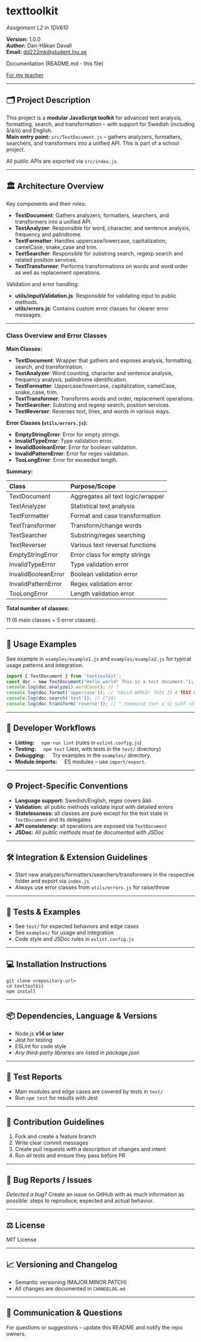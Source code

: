 
# texttoolkit

_Assignment L2 in 1DV610_

**Version:** 1.0.0    
**Author:** Dan-Håkan Davall  
**Email:** [dd222mk@student.lnu.se](mailto:dd222mk@student.lnu.se)

Documentation (README.md - this file)

[For my teacher](./doc/README.teacher.md)
***

## 🗂️ Project Description

This project is a **modular JavaScript toolkit** for advanced text analysis, formatting, search, and transformation – with support for Swedish (including å/ä/ö) and English.  
**Main entry point:** `src/TextDocument.js` – gathers analyzers, formatters, searchers, and transformers into a unified API. This is part of a school project.

All public APIs are exported via `src/index.js`.

***

## 🏛️ Architecture Overview

Key components and their roles:

- **TextDocument**: Gathers analyzers, formatters, searchers, and transformers into a unified API.
- **TextAnalyzer**: Responsible for word, character, and sentence analysis, frequency and palindrome.
- **TextFormatter**: Handles uppercase/lowercase, capitalization, camelCase, snake_case and trim.
- **TextSearcher**: Responsible for substring search, regexp search and related position services.
- **TextTransformer**: Performs transformations on words and word order as well as replacement operations.

Validation and error handling:

- **utils/inputValidation.js**: Responsible for validating input to public methods.
- **utils/errors.js**: Contains custom error classes for clearer error messages.

***

### Class Overview and Error Classes

**Main Classes:**

- **TextDocument**: Wrapper that gathers and exposes analysis, formatting, search, and transformation.
- **TextAnalyzer**: Word counting, character and sentence analysis, frequency analysis, palindrome identification.
- **TextFormatter**: Uppercase/lowercase, capitalization, camelCase, snake_case, trim.
- **TextTransformer**: Transforms words and order, replacement operations.
- **TextSearcher**: Substring and regexp search, position services.
- **TextReverser**: Reverses text, lines, and words in various ways.

**Error Classes (`utils/errors.js`):**

- **EmptyStringError**: Error for empty strings.
- **InvalidTypeError**: Type validation error.
- **InvalidBooleanError**: Error for boolean validation.
- **InvalidPatternError**: Error for regex validation.
- **TooLongError**: Error for exceeded length.

**Summary:**

| Class              | Purpose/Scope                   |
| :--                | :--                             |
| TextDocument       | Aggregates all text logic/wrapper |
| TextAnalyzer       | Statistical text analysis         |
| TextFormatter      | Format and case transformation    |
| TextTransformer    | Transform/change words            |
| TextSearcher       | Substring/regex searching         |
| TextReverser       | Various text reversal functions   |
| EmptyStringError   | Error class for empty strings     |
| InvalidTypeError   | Type validation error             |
| InvalidBooleanError| Boolean validation error          |
| InvalidPatternError| Regex validation error            |
| TooLongError       | Length validation error           |

**Total number of classes:**

11 (6 main classes + 5 error classes).

***

## 🚀 Usage Examples

See example in `examples/example1.js` and `examples/example2.js` for typical usage patterns and integration.

```javascript
import { TextDocument } from 'texttoolkit';
const doc = new TextDocument("Hello world! This is a test document.");
console.log(doc.analyze().wordCount); // 7
console.log(doc.format('uppercase')); // "HELLO WORLD! THIS IS A TEST DOCUMENT."
console.log(doc.search('test')); // [^24]
console.log(doc.transform('reverse')); // ".tnemucod tset a si sihT !dlrow olleH"
```


***

## 🦾 Developer Workflows

- **Linting:**  
  `npm run lint` (rules in `eslint.config.js`)
- **Testing:**  
  `npm test` (Jest, with tests in the `test/` directory)
- **Debugging:**  
  Try examples in the `examples/` directory.
- **Module imports:**  
  ES modules – use `import/export`.

***

## ⚙️ Project-Specific Conventions

- **Language support:** Swedish/English, regex covers åäö
- **Validation:** all public methods validate input with detailed errors
- **Statelessness:** all classes are pure except for the text state in `TextDocument` and its delegates
- **API consistency:** all operations are exposed via `TextDocument`
- **JSDoc:** _All public methods must be documented with JSDoc_

***

## 🛠️ Integration \& Extension Guidelines

- Start new analyzers/formatters/searchers/transformers in the respective folder and export via `index.js`
- Always use error classes from `utils/errors.js` for raise/throw

***

## 📄 Tests \& Examples

- See `test/` for expected behaviors and edge cases
- See `examples/` for usage and integration
- Code style and JSDoc rules in `eslint.config.js`

***

## 💻 Installation Instructions

```
git clone <repository-url>
cd texttoolkit
npm install
```


***

## 📦 Dependencies, Language \& Versions

- Node.js **v14 or later**
- Jest for testing
- ESLint for code style
- _Any third-party libraries are listed in package.json_

***

## 🧪 Test Reports

- Main modules and edge cases are covered by tests in `test/`
- Run `npm test` for results with Jest

***

## 🤝 Contribution Guidelines

1. Fork and create a feature branch
2. Write clear commit messages
3. Create pull requests with a description of changes and intent
4. Run all tests and ensure they pass before PR

***

## 🐞 Bug Reports / Issues

_Detected a bug?_
Create an issue on GitHub with as much information as possible: steps to reproduce, expected and actual behavior.

***

## ⚖️ License

MIT License

***

## 📈 Versioning and Changelog

- Semantic versioning (MAJOR.MINOR.PATCH)
- All changes are documented in `CHANGELOG.md`

***

## 💬 Communication \& Questions

For questions or suggestions – update this README and notify the repo owners.


